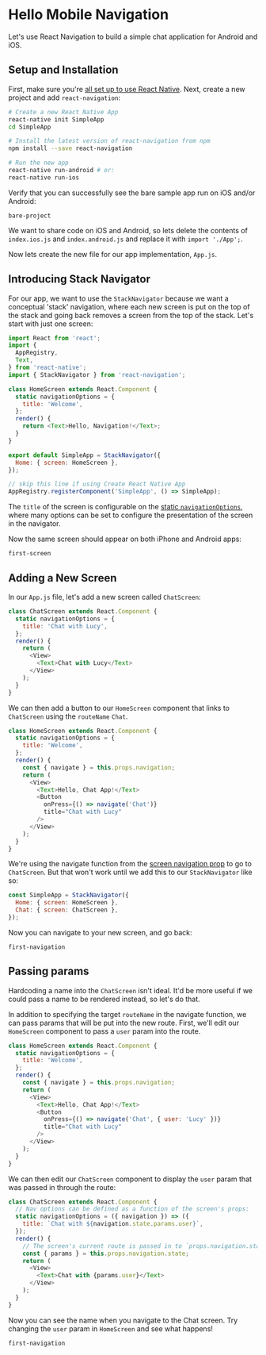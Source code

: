 # Hello Mobile Navigation

Let's use React Navigation to build a simple chat application for Android and iOS.

## Setup and Installation

First, make sure you're [all set up to use React Native](http://facebook.github.io/react-native/docs/getting-started.html). Next, create a new project and add `react-navigation`:


```sh
# Create a new React Native App
react-native init SimpleApp
cd SimpleApp

# Install the latest version of react-navigation from npm
npm install --save react-navigation

# Run the new app
react-native run-android # or:
react-native run-ios
```

Verify that you can successfully see the bare sample app run on iOS and/or Android:

```phone-example
bare-project
```

We want to share code on iOS and Android, so lets delete the contents of `index.ios.js` and `index.android.js` and replace it with `import './App';`.

Now lets create the new file for our app implementation, `App.js`.

## Introducing Stack Navigator

For our app, we want to use the `StackNavigator` because we want a conceptual 'stack' navigation, where each new screen is put on the top of the stack and going back removes a screen from the top of the stack. Let's start with just one screen:

```js
import React from 'react';
import {
  AppRegistry,
  Text,
} from 'react-native';
import { StackNavigator } from 'react-navigation';

class HomeScreen extends React.Component {
  static navigationOptions = {
    title: 'Welcome',
  };
  render() {
    return <Text>Hello, Navigation!</Text>;
  }
}

export default SimpleApp = StackNavigator({
  Home: { screen: HomeScreen },
});

// skip this line if using Create React Native App
AppRegistry.registerComponent('SimpleApp', () => SimpleApp);
```

The `title` of the screen is configurable on the [static `navigationOptions`](/docs/navigators/navigation-options), where many options can be set to configure the presentation of the screen in the navigator.

Now the same screen should appear on both iPhone and Android apps:

```phone-example
first-screen
```

## Adding a New Screen

In our `App.js` file, let's add a new screen called `ChatScreen`:

```js
class ChatScreen extends React.Component {
  static navigationOptions = {
    title: 'Chat with Lucy',
  };
  render() {
    return (
      <View>
        <Text>Chat with Lucy</Text>
      </View>
    );
  }
}
```

We can then add a button to our `HomeScreen` component that links to `ChatScreen` using the `routeName` `Chat`.

```js
class HomeScreen extends React.Component {
  static navigationOptions = {
    title: 'Welcome',
  };
  render() {
    const { navigate } = this.props.navigation;
    return (
      <View>
        <Text>Hello, Chat App!</Text>
        <Button
          onPress={() => navigate('Chat')}
          title="Chat with Lucy"
        />
      </View>
    );
  }
}
```

We're using the navigate function from the [screen navigation prop](/docs/navigators/navigation-prop) to go to `ChatScreen`. But that won't work until we add this to our `StackNavigator` like so:

```js
const SimpleApp = StackNavigator({
  Home: { screen: HomeScreen },
  Chat: { screen: ChatScreen },
});
```

Now you can navigate to your new screen, and go back:

```phone-example
first-navigation
```

## Passing params

Hardcoding a name into the `ChatScreen` isn't ideal. It'd be more useful if we could pass a name to be rendered instead, so let's do that.

In addition to specifying the target `routeName` in the navigate function, we can pass params that will be put into the new route. First, we'll edit our `HomeScreen` component to pass a `user` param into the route.

```js
class HomeScreen extends React.Component {
  static navigationOptions = {
    title: 'Welcome',
  };
  render() {
    const { navigate } = this.props.navigation;
    return (
      <View>
        <Text>Hello, Chat App!</Text>
        <Button
          onPress={() => navigate('Chat', { user: 'Lucy' })}
          title="Chat with Lucy"
        />
      </View>
    );
  }
}
```

We can then edit our `ChatScreen` component to display the `user` param that was passed in through the route:

```js
class ChatScreen extends React.Component {
  // Nav options can be defined as a function of the screen's props:
  static navigationOptions = ({ navigation }) => ({
    title: `Chat with ${navigation.state.params.user}`,
  });
  render() {
    // The screen's current route is passed in to `props.navigation.state`:
    const { params } = this.props.navigation.state;
    return (
      <View>
        <Text>Chat with {params.user}</Text>
      </View>
    );
  }
}
```

Now you can see the name when you navigate to the Chat screen. Try changing the `user` param in `HomeScreen` and see what happens!

```phone-example
first-navigation
```
